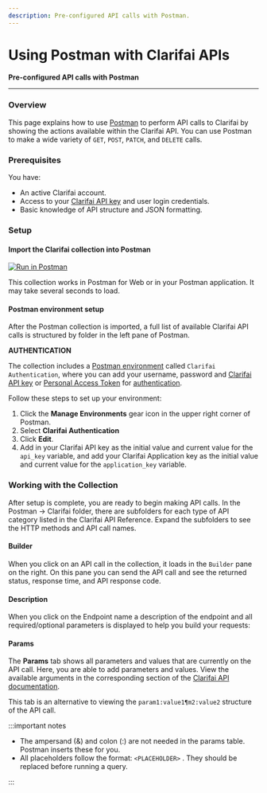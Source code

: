 ```yaml
---
description: Pre-configured API calls with Postman.
---
```


# Using Postman with Clarifai APIs

**Pre-configured API calls with Postman**
<hr />

### **Overview**

This page explains how to use [Postman](https://www.postman.com/) to perform API calls to Clarifai by showing the actions available within the Clarifai API. You can use Postman to make a wide variety of `GET`, `POST`, `PATCH`, and `DELETE` calls.

### Prerequisites <a id="prerequisites"></a>

You have:

* An active Clarifai account.
* Access to your [Clarifai API key](https://docs.clarifai.com/clarifai-basics/authentication/app-specific-api-keys) and user login credentials.
* Basic knowledge of API structure and JSON formatting.

### Setup <a id="setup"></a>

#### Import the Clarifai collection into Postman <a id="import-the-datadog-collection-into-postman"></a>

[![Run in Postman](https://run.pstmn.io/button.svg)](https://app.getpostman.com/run-collection/8c7850b96f74d0fc03c0)

This collection works in Postman for Web or in your Postman application. It may take several seconds to load.

#### Postman environment setup <a id="postman-environment-setup"></a>

After the Postman collection is imported, a full list of available Clarifai API calls is structured by folder in the left pane of Postman.

**AUTHENTICATION**

The collection includes a [Postman environment](https://learning.postman.com/docs/postman/variables-and-environments/variables/#environments-in-postman) called `Clarifai Authentication`, where you can add your username, password and [Clarifai API key](https://docs.clarifai.com/clarifai-basics/authentication/app-specific-api-keys) or [Personal Access Token](https://docs.clarifai.com/clarifai-basics/authentication/personal-access-tokens) for [authentication](https://docs.clarifai.com/clarifai-basics/authentication/authorize).

Follow these steps to set up your environment:

1. Click the **Manage Environments** gear icon in the upper right corner of Postman.
2. Select **Clarifai Authentication**
3. Click **Edit**.
4. Add in your Clarifai API key as the initial value and current value for the `api_key` variable, and add your Clarifai Application key as the initial value and current value for the `application_key` variable.

### Working with the Collection <a id="working-with-the-collection"></a>

After setup is complete, you are ready to begin making API calls. In the Postman -&gt; Clarifai folder, there are subfolders for each type of API category listed in the Clarifai API Reference. Expand the subfolders to see the HTTP methods and API call names.

#### Builder <a id="builder"></a>

When you click on an API call in the collection, it loads in the `Builder` pane on the right. On this pane you can send the API call and see the returned status, response time, and API response code.

#### Description <a id="description"></a>

When you click on the Endpoint name a description of the endpoint and all required/optional parameters is displayed to help you build your requests:

#### Params <a id="params"></a>

The **Params** tab shows all parameters and values that are currently on the API call. Here, you are able to add parameters and values. View the available arguments in the corresponding section of the [Clarifai API documentation](https://docs.clarifai.com/api-guide/api-overview).

This tab is an alternative to viewing the `param1:value1¶m2:value2` structure of the API call.

:::important notes

* The ampersand \(&\) and colon \(:\) are not needed in the params table. Postman inserts these for you.
* All placeholders follow the format: `<PLACEHOLDER>` . They should be replaced before running a query.

:::